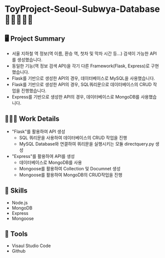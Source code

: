 # ToyProject-Seoul-Subwya-Database 🍫🍪🍩🍭🧁
## 🖥 Project Summary
- 서울 지하철 역 정보(역 이름, 환승 역, 첫차 및 막차 시간 등...) 검색이 가능한 API를 생성했습니다.
- 동일한 기능(역 정보 검색 API)을 각기 다른 Framework(Flask, Express)로 구현했습니다.
- Flask를 기반으로 생성한 API의 경우, 데이터베이스로 MySQL을 사용했습니다.
- Flask를 기반으로 생성한 API의 경우, SQL쿼리문으로 데이터베이스의 CRUD 작업을 진행했습니다. 
- Express를 기반으로 생성한 API의 경우, 데이터베이스로 MongoDB를 사용했습니다.

## 👩🏻‍💻 Work Details
- "Flask"를 활용하여 API 생성
    - SQL 쿼리문을 사용하여 데이터베이스의 CRUD 작업을 진행
    - MySQL Database와 연결하여 쿼리문을 실행시키는 모듈 directquery.py 생성
- "Express"를 활용하여 API를 생성
    - 데이터베이스로 MongoDB를 사용
    - Mongoose를 활용하여 Collection 및 Documnet 생성
    - Mongoose를 활용하여 MongoDB의 CRUD작업을 진행

## 🔧 Skills
- Node.js
- MongoDB
- Express
- Mongoose

## 🔧 Tools
- Visaul Studio Code
- Github
